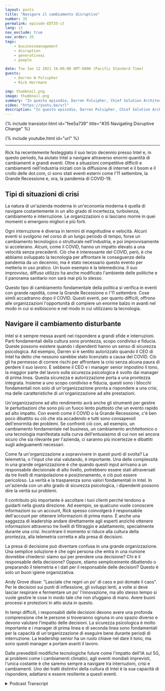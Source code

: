 ```yaml
---
layout: posts
title: "Navigare il cambiamento disruptivo"
number: 35
permalink: episode-EDT35-it
lang: it
nav_exclude: true
nav_order: 35
tags:
    - businessmanagement
    - disruption
    - generativeai
    - people

date: Tue Jan 12 2021 16:00:00 GMT-0800 (Pacific Standard Time)
guests:
    - Darren W Pulsipher
    - Rick Herrmann

img: thumbnail.png
image: thumbnail.png
summary: "In questo episodio, Darren Pulsipher, Chief Solution Architect, Public Sector, e Rick Hermann, Director US Public Sector, Intel, discutono come Intel sia stata di successo nel navigare i cambiamenti disruptivi negli ultimi tre decenni."
video: "https://youtu.be/url"
description: "In questo episodio, Darren Pulsipher, Chief Solution Architect, Public Sector, e Rick Hermann, Director US Public Sector, Intel, discutono come Intel sia stata di successo nel navigare i cambiamenti disruptivi negli ultimi tre decenni."
---
```


<div>
{% include transistor.html id="fee5a739" title="#35 Navigating Disruptive Change" %}

{% include youtube.html id="url" %}
</div>

---

Rick ha recentemente festeggiato il suo terzo decennio presso Intel e, in questo periodo, ha aiutato Intel a navigare attraverso enormi quantità di cambiamenti e grandi eventi. Oltre a situazioni competitive difficili e cambiamenti nell'industria iniziati con la diffusione di internet e il boom e il crollo delle dot.com, ci sono stati eventi esterni come l'11 settembre, la Grande Recessione e, ora, la pandemia di COVID-19.

## Tipi di situazioni di crisi

La natura di un'azienda moderna in un'economia moderna è quella di navigare costantemente in un alto grado di incertezza, turbolenza, cambiamento e interruzione. Le organizzazioni o si lasciano morire in quei momenti o emergono migliori e più forti.

Ogni interruzione è diversa in termini di magnitudine e velocità. Alcuni eventi si svolgono nel corso di un lungo periodo di tempo, forse un cambiamento tecnologico o strutturale nell'industria, e poi improvvisamente si accelerano. Alcuni, come il COVID, hanno un impatto elevato a una velocità senza precedenti. Ciò che è interessante del COVID, però, è che abbiamo sviluppato la tecnologia per affrontare le conseguenze della pandemia da un decennio, ma è stato necessario questo evento per metterla in uso pratico. Un buon esempio è la telemedicina. Il suo improvviso, diffuso utilizzo ha anche modificato l'ambiente delle politiche e il panorama sanitario non sarà mai più lo stesso.

Questo tipo di cambiamento fondamentale della politica si verifica in eventi con grande rapidità, come la Grande Recessione o l'11 settembre. Cose simili accadranno dopo il COVID. Questi eventi, per quanto difficili, offrono alle organizzazioni l'opportunità di compiere un enorme balzo in avanti nel modo in cui si esibiscono e nel modo in cui utilizzano la tecnologia.

## Navigare il cambiamento disturbante

Intel si è sempre messa avanti nel rispondere a grandi sfide e interruzioni. Parti fondamentali della cultura sono prontezza, scopo condiviso e fiducia. Queste possono esistere quando i dipendenti hanno un senso di sicurezza psicologica. Ad esempio, Darren si è sentito autorizzato quando il CEO di Intel ha detto che nessuno sarebbe stato licenziato a causa del COVID. Ciò gli ha permesso di correre rischi per affrontare la crisi senza alcuna paura di perdere il suo lavoro. E sebbene il CEO e i manager senior impostino il tono, la maggior parte del lavoro sulla sicurezza psicologica è svolto dai manager di prima linea. Questa sicurezza e autorizzazione porta a una prontezza integrata. Insieme a uno scopo condiviso e fiducia, questi sono i blocchi fondamentali non solo di un'organizzazione pronta a rispondere a una crisi, ma delle caratteristiche di un'organizzazione ad alte prestazioni.

Un'organizzazione ad alto rendimento avrà anche gli strumenti per gestire le perturbazioni che sono più un fuoco lento piuttosto che un evento rapido ad alto impatto. Con eventi come il COVID o la Grande Recessione, c'è ben poco dibattito su ciò che sta accadendo e tutti sono consapevoli dell'enormità dei problemi. Se confronti ciò con, ad esempio, un cambiamento fondamentale nel business, un cambiamento architettonico o una tecnologia manifestata sulla curva dell'entusiasmo di cui non sei ancora sicuro che sia rilevante per l'azienda, ci saranno più incertezze e dibattiti sugli adeguamenti necessari.

Come fa un'organizzazione a sopravvivere in questi punti di svolta? La telemetria, o l'input che stai valutando, è importante. Una delle complessità in una grande organizzazione è che quando questi input arrivano a un responsabile decisionale di alto livello, potrebbero essere stati attraversati da tre livelli di manipolazione e posizionamento, e ciò può essere pericoloso. La verità e la trasparenza sono valori fondamentali in Intel. In un'azienda con un alto grado di sicurezza psicologica, i dipendenti possono dire la verità sui problemi.

Il contributo più importante è ascoltare i tuoi clienti perché tendono a guidarti nella giusta direzione. Ad esempio, se qualcuno vuole conoscere informazioni su un account, Rick spesso coinvolgerà il responsabile dell'account per ottenere informazioni di prima mano. È anche una saggezza di leadership andare direttamente agli esperti anziché ottenere informazioni attraverso tre livelli di filtraggio e adattamento, specialmente durante una crisi. Incontrare il momento si riduce alla cultura della prontezza, alla telemetria corretta e alla presa di decisioni.

La presa di decisione può diventare confusa in una grande organizzazione. Una semplice soluzione è che ogni persona che entra in una riunione dovrebbe chiedersi: siamo qui per prendere una decisione? Chi è il responsabile della decisione? Oppure, stiamo semplicemente dibattendo o preparando il telemetria e i dati per il responsabile delle decisioni? Questo è solo un buon igiene organizzativa.

Andy Grove disse: "Lasciate che regni un po' di caos e poi domate il caos". Per le decisioni sui punti di inflessione, gli sviluppi lenti, a volte si deve lasciar respirare e fermentare un po' l'innovazione, ma allo stesso tempo si vuole gestire le cose in modo tale che non sfuggano di mano. Avere buoni processi e protezioni in atto aiuta in questo.

In tempi difficili, i responsabili delle decisioni devono avere una profonda comprensione che le persone si troveranno ognuna in uno spazio diverso e devono valutare l'impatto delle decisioni. La sicurezza psicologica è molto importante e i manager di prima linea e di seconda linea sono fondamentali per la capacità di un'organizzazione di eseguire bene durante periodi di interruzione. La leadership senior ha un ruolo chiave nel dare il tono, ma sono questi manager a portare avanti il lavoro.

Dalle prevedibili modifiche tecnologiche future come l'impatto dell'IA sul 5G, ai problemi come i cambiamenti climatici, agli eventi mondiali imprevisti, l'unica costante è che saremo sempre a navigare tra interruzioni, crisi e cambiamenti. Uno dei tratti distintivi della cultura di Intel è la sua capacità di rispondere, adattarsi e essere resiliente a questi eventi.



<details>
<summary> Podcast Transcript </summary>

<p></p>

</details>
